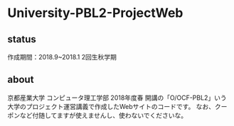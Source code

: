 # University-PBL2-ProjectWeb

## status
作成期間：2018.9~2018.1 2回生秋学期

## about
京都産業大学 コンピュータ理工学部 2018年度春 開講の「O/OCF-PBL2」いう大学のプロジェクト運営講義で作成したWebサイトのコードです。
なお、クーポンなど付随してますが使えませんし、使わないでくださいな。
